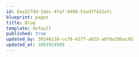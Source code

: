 ```yaml
---
id: 6aa327dd-2dec-4faf-9408-51ed7f431afc
blueprint: pages
title: Blog
template: default
published: true
updated_by: 30240118-ccf0-437f-a925-abf0a38bac95
updated_at: 1661924509
---
```

